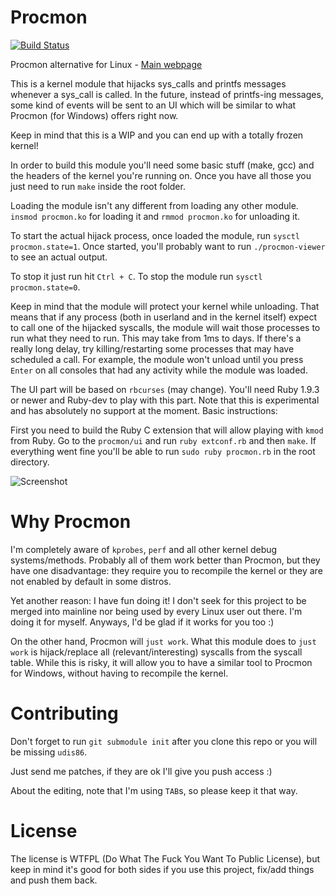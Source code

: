 Procmon
=======

[![Build Status](https://drone.io/github.com/alexandernst/procmon/status.png)](https://drone.io/github.com/alexandernst/procmon/latest)

Procmon alternative for Linux - [Main webpage](http://alexandernst.github.io/procmon "Procmon's Homepage")


This is a kernel module that hijacks sys_calls and printfs messages whenever a 
sys_call is called. In the future, instead of printfs-ing messages, some kind 
of events will be sent to an UI which will be similar to what Procmon (for 
Windows) offers right now.

Keep in mind that this is a WIP and you can end up with a totally frozen 
kernel!


In order to build this module you'll need some basic stuff (make, gcc) and the 
headers of the kernel you're running on. Once you have all those you just need
to run ```make``` inside the root folder.

Loading the module isn't any different from loading any other module. 
```insmod procmon.ko``` for loading it and ```rmmod procmon.ko``` for 
unloading it.

To start the actual hijack process, once loaded the module, run 
```sysctl procmon.state=1```. Once started, you'll probably want to run 
```./procmon-viewer``` to see an actual output.

To stop it just run hit ```Ctrl + C```. To stop the module run 
```sysctl procmon.state=0```.

Keep in mind that the module will protect your kernel while unloading. That 
means that if any process (both in userland and in the kernel itself) expect 
to call one of the hijacked syscalls, the module will wait those processes to 
run what they need to run. This may take from 1ms to days. If there's a really 
long delay, try killing/restarting some processes that may have scheduled a 
call. For example, the module won't unload until you press ```Enter``` on all 
consoles that had any activity while the module was loaded.

The UI part will be based on ```rbcurses``` (may change). You'll need Ruby 
1.9.3 or newer and Ruby-dev to play with this part. Note that this is 
experimental and has absolutely no support at the moment. Basic instructions:

First you need to build the Ruby C extension that will allow playing with 
```kmod``` from Ruby. Go to the ```procmon/ui``` and run ```ruby extconf.rb``` 
and then ```make```. If everything went fine you'll be able to run 
```sudo ruby procmon.rb``` in the root directory.

![Screenshot](https://raw.github.com/alexandernst/procmon/screenshots/screenshot1.jpeg)

Why Procmon
=======

I'm completely aware of ```kprobes```, ```perf``` and all other kernel debug 
systems/methods. Probably all of them work better than Procmon, but they have 
one disadvantage: they require you to recompile the kernel or they are not 
enabled by default in some distros.

Yet another reason: I have fun doing it! I don't seek for this project to be 
merged into mainline nor being used by every Linux user out there. I'm doing 
it for myself. Anyways, I'd be glad if it works for you too :)

On the other hand, Procmon will ```just work```.
What this module does to ```just work``` is hijack/replace all 
(relevant/interesting) syscalls from the syscall table. While this is risky, 
it will allow you to have a similar tool to Procmon for Windows, without having
to recompile the kernel.

Contributing
=======

Don't forget to run ```git submodule init``` after you clone this repo or you
will be missing ```udis86```.

Just send me patches, if they are ok I'll give you push access :)

About the editing, note that I'm using ```TAB```s, so please keep it that way.

License
=======

The license is WTFPL (Do What The Fuck You Want To Public License), but keep
in mind it's good for both sides if you use this project, fix/add things and
push them back.
